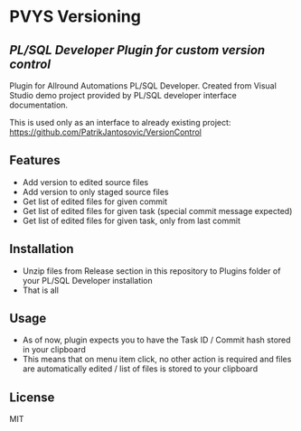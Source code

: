 # PVYS Versioning
## _PL/SQL Developer Plugin for custom version control_

Plugin for Allround Automations PL/SQL Developer. 
Created from Visual Studio demo project provided by PL/SQL developer interface documentation.

This is used only as an interface to already existing project:
https://github.com/PatrikJantosovic/VersionControl

## Features

- Add version to edited source files
- Add version to only staged source files 
- Get list of edited files for given commit
- Get list of edited files for given task (special commit message expected)
- Get list of edited files for given task, only from last commit

## Installation
- Unzip files from Release section in this repository to Plugins folder of your PL/SQL Developer installation
- That is all

## Usage
- As of now, plugin expects you to have the Task ID / Commit hash stored in your clipboard
- This means that on menu item click, no other action is required and files are automatically edited / list of files is stored to your clipboard 

## License
MIT

